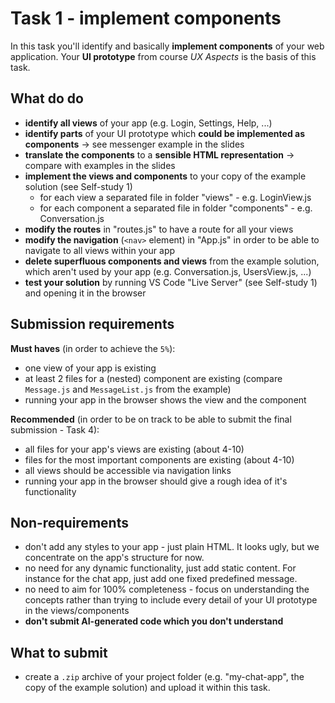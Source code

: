 # Task 1 - implement components

In this task you'll identify and basically **implement components** of your web application. Your **UI prototype** from course *UX Aspects* is the basis of this task.

## What do do
* **identify all views** of your app (e.g. Login, Settings, Help, ...)
* **identify parts** of your UI prototype which **could be implemented as components** -> see messenger example in the slides
* **translate the components** to a **sensible HTML representation** -> compare with examples in the slides
* **implement the views and components** to your copy of the example solution (see Self-study 1)
   * for each view a separated file in folder "views" - e.g. LoginView.js
   * for each component a separated file in folder "components" - e.g. Conversation.js
* **modify the routes** in "routes.js" to have a route for all your views
* **modify the navigation** (`<nav>` element) in "App.js" in order to be able to navigate to all views within your app
* **delete superfluous components and views** from the example solution, which aren't used by your app (e.g. Conversation.js, UsersView.js, ...)
* **test your solution** by running VS Code "Live Server" (see Self-study 1) and opening it in the browser

## Submission requirements

**Must haves** (in order to achieve the `5%`): 
* one view of your app is existing
* at least 2 files for a (nested) component are existing (compare `Message.js` and `MessageList.js` from the example)
* running your app in the browser shows the view and the component

**Recommended** (in order to be on track to be able to submit the final submission - Task 4):
* all files for your app's views are existing (about 4-10)
* files for the most important components are existing (about 4-10)
* all views should be accessible via navigation links
* running your app in the browser should give a rough idea of it's functionality

## Non-requirements

* don't add any styles to your app - just plain HTML. It looks ugly, but we concentrate on the app's structure for now.
* no need for any dynamic functionality, just add static content. For instance for the chat app, just add one fixed predefined message.
* no need to aim for 100% completeness - focus on understanding the concepts rather than trying to include every detail of your UI prototype in the views/components
* **don't submit AI-generated code which you don't understand**

## What to submit

* create a `.zip` archive of your project folder (e.g. "my-chat-app", the copy of the example solution) and upload it within this task.